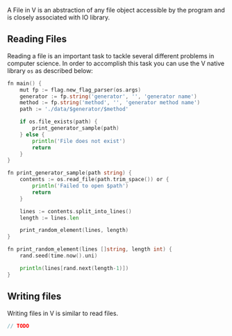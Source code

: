 A File in V is an abstraction of any file object accessible by the program and is closely associated with IO library.

## Reading Files

Reading a file is an important task to tackle several different problems in computer science. In order to accomplish this task you can use the V native library `os` as described below:

```go
fn main() {
    mut fp := flag.new_flag_parser(os.args)
    generator := fp.string('generator', '', 'generator name')
    method := fp.string('method', '', 'generator method name')
    path := './data/$generator/$method'

    if os.file_exists(path) {
        print_generator_sample(path)
    } else {
        println('File does not exist')
        return
    }
}

fn print_generator_sample(path string) {
    contents := os.read_file(path.trim_space()) or {
        println('Failed to open $path')
        return
    }

    lines := contents.split_into_lines()
    length := lines.len

    print_random_element(lines, length)
}

fn print_random_element(lines []string, length int) {
    rand.seed(time.now().uni)

    println(lines[rand.next(length-1)])
}
```

## Writing files

Writing files in V is similar to read files.

```go
// TODO
```
